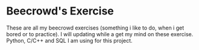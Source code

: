 # Beecrowd's Exercise
These are all my beecrowd exercises (something i like to do, when i get bored or to practice). I will updating while a get my mind on these exercise. Python, C/C++ and SQL I am using for this project.

